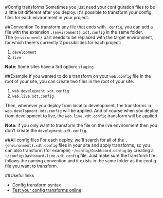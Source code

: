 #Config transforms
Sometimes you just need your configuration files to be a little bit different after you deploy. It's possible to transform your config files for each environment in your project.

##Convention
To transform any file that ends with `.config`, you can add a file with the extension `.{environment}.xdt.config` in the same folder.   
The `{environment}` part needs to be replaced with the target environment, for which there's currently 2 possibilities for each project:

1. `development`
2. `live` 

**Note:** Some sites have a 3rd option: `staging`. 

##Example
If you wanted to do a transform on your `web.config` file in the root of your site, you can create two files in the root of your site:

1. `web.development.xdt.config`
2. `web.live.xdt.config`

Then, whenever you deploy from local to development, the transforms in `web.development.xdt.config` will be applied. And of course when you deploy from development to live, the `web.live.xdt.config` transform will be applied.

**Note:** if you only want to transform the file on the live environment then you don't create the `development.xdt.config`.

##All config files
For each deploy, we'll search for all of the `.{environment}.xdt.config` files in your site and apply transforms, so you can also transform (for example) `~/config/Dashboard.config` by creating a `~/config/Dashboard.live.xdt.config` file. Just make sure the transform file follows the naming convention and it exists in the same folder as the config file you want to transform.   

##Useful links
- [Config transform syntax](https://msdn.microsoft.com/en-us/library/dd465326)
- [Test your config transforms online](https://webconfigtransformationtester.apphb.com/)
